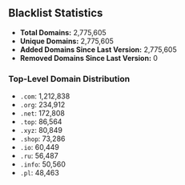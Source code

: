 ## Blacklist Statistics

- **Total Domains:** 2,775,605
- **Unique Domains:** 2,775,605
- **Added Domains Since Last Version:** 2,775,605
- **Removed Domains Since Last Version:** 0

### Top-Level Domain Distribution

-  `.com`: 1,212,838
-  `.org`: 234,912
-  `.net`: 172,808
-  `.top`: 86,564
-  `.xyz`: 80,849
-  `.shop`: 73,286
-  `.io`: 60,449
-  `.ru`: 56,487
-  `.info`: 50,560
-  `.pl`: 48,463
